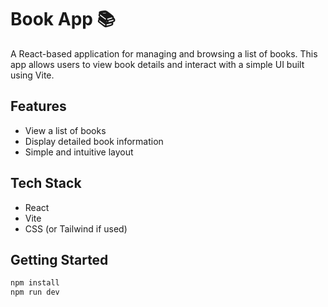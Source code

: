 # Book App 📚

A React-based application for managing and browsing a list of books. This app allows users to view book details and interact with a simple UI built using Vite.

## Features

- View a list of books
- Display detailed book information
- Simple and intuitive layout

## Tech Stack

- React
- Vite
- CSS (or Tailwind if used)

## Getting Started

```bash
npm install
npm run dev
